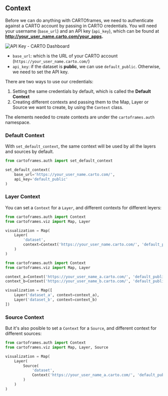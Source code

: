 ## Context

Before we can do anything with CARTOframes, we need to authenticate against a CARTO account by passing in CARTO credentials. You will need your username (`base_url`) and an API key (`api_key`), which can be found at **http://your_user_name.carto.com/your_apps.**

<img src="../../img/guides/context/api-keys" alt="API Key - CARTO Dashboard" />

* `base_url`: which is the URL of your CARTO account (`https://your_user_name.carto.com/`)
* `api_key`: if the dataset is **public**, we can use `default_public`. Otherwise, we need to set the API key.

There are two ways to use our credentials:

1. Setting the same credentials by default, which is called the **Default Context**
2. Creating different contexts and passing them to the Map, Layer or Source we want to create, by using the `Context` class.

The elements needed to create contexts are under the `cartoframes.auth` namespace.

### Default Context

With `set_default_context`, the same context will be used by all the layers and sources by default.

```py
from cartoframes.auth import set_default_context

set_default_context(
    base_url='https://your_user_name.carto.com/',
    api_key='default_public'
)
```

### Layer Context

You can set a `Context` for a `Layer`, and different contexts for different leyers:

```py
from cartoframes.auth import Context
from cartoframes.viz import Map, Layer

visualization = Map(
    Layer(
        'dataset',
        context=Context('https://your_user_name.carto.com/', 'default_public')
    )
)
```

```py
from cartoframes.auth import Context
from cartoframes.viz import Map, Layer

context_a=Context('https://your_user_name_a.carto.com/', 'default_public')
context_b=Context('https://your_user_name_b.carto.com/', 'default_public')

visualization = Map([
    Layer('dataset_a', context=context_a),
    Layer('dataset_b', context=context_b)
])
```

### Source Context

But it's also posible to set a `Context` for a `Source`, and different context for different sources:

```py
from cartoframes.auth import Context
from cartoframes.viz import Map, Layer, Source

visualization = Map(
    Layer(
        Source(
            'dataset',
            Context('https://your_user_name_a.carto.com/', 'default_public')
        )
    )
)
```
